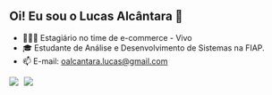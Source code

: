 ## Oi! Eu sou o Lucas Alcântara 👋

- 👨🏾‍💻 Estagiário no time de e-commerce - Vivo
- 🎓 Estudante de Análise e Desenvolvimento de Sistemas na FIAP.
- 📫 E-mail: oalcantara.lucas@gmail.com

<div style="display: flex; gap: 10px;">
  <a href="https://www.linkedin.com/in/lucas-o-alcantara/" target="_blank">
    <img src="https://img.shields.io/badge/-LinkedIn-%230077B5?style=for-the-badge&logo=linkedin&logoColor=white" target="_blank">
  </a>
  
  <a href="mailto:oalcantara.lucas@gmail.com">
    <img src="https://img.shields.io/badge/-Gmail-%23333?style=for-the-badge&logo=gmail&logoColor=white">
  </a>

</div>
